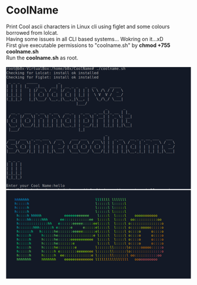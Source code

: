 # CoolName
Print Cool ascii characters in Linux cli using figlet and some colours borrowed from lolcat.
<br>
Having some issues in all CLI based systems... Wokring on it...xD
<br>
First give executable permissions to "coolname.sh" by <b>chmod +755 coolname.sh</b><br> 
Run the <b>coolname.sh</b> as root. 
<br>
<br>
![Some demo](2.png)
<br>
![Output](3.png)
